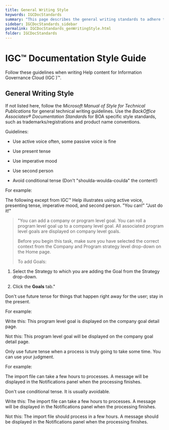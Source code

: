 ```yaml
---
title: General Writing Style
keywords: IGCDocStandards
summary: "This page describes the general writing standards to adhere to when writing IGC help content."
sidebar: IGCDocStandards_sidebar
permalink: IGCDocStandards_genWritingStyle.html
folder: IGCDocStandards
---
```

IGC™ Documentation Style Guide
==============================

Follow these guidelines when writing Help content for Information
Governance Cloud (IGC )™.

General Writing Style
---------------------

If not listed here, follow the *Microsoft Manual of Style for Technical
Publications* for general technical writing guidelines. Use the
*BackOffice Associates® Documentation Standard*s for BOA specific style
standards, such as trademarks/registrations and product name
conventions.

Guidelines:

-   Use active voice often, some passive voice is fine

-   Use present tense

-   Use imperative mood

-   Use second person

-   Avoid conditional tense (Don't "shoulda-woulda-coulda" the content!)

For example:

The following except from IGC™ Help illustrates using active voice,
presenting tense, imperative mood, and second person. "You can!" "Just
do it!"

> "You can add a company or program level goal. You can roll a program
> level goal up to a company level goal. All associated program level
> goals are displayed on company level goals.
>
> Before you begin this task, make sure you have selected the correct
> context from the Company and Program strategy level drop-down on the
> Home page.
>
> To add Goals:

1.  Select the Strategy to which you are adding the Goal from the
    Strategy drop-down.

2.  Click the **Goals** tab."

Don't use future tense for things that happen right away for the user;
stay in the present.

For example:

Write this: This program level goal is displayed on the company goal
detail page.

Not this: This program level goal will be displayed on the company goal
detail page.

Only use future tense when a process is truly going to take some time.
You can use your judgment.

For example:

The import file can take a few hours to processes. A message will be
displayed in the Notifications panel when the processing finishes.

Don't use conditional tense. It is usually avoidable.

Write this: The import file can take a few hours to processes. A message
will be displayed in the Notifications panel when the processing
finishes.

Not this: The import file should process in a few hours. A message
should be displayed in the Notifications panel when the processing
finishes.
